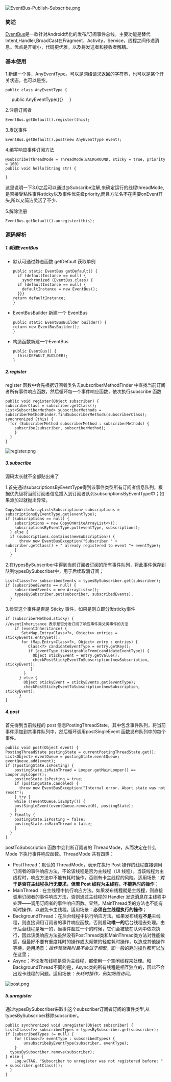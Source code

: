 
![EventBus-Publish-Subscribe.png](http://oc1m6u2t9.bkt.clouddn.com/EventBus-Publish-Subscribe.png)

### 简述
[EventBus](https://github.com/greenrobot/EventBus)是一款针对Android优化的发布/订阅事件总线。主要功能是替代Intent,Handler,BroadCast在Fragment，Activity，Service，线程之间传递消息。优点是开销小，代码更优雅，以及将发送者和接收者解耦。<!-- more -->

### 基本使用
1.新建一个类，AnyEventType。可以是网络请求返回的字符串，也可以是某个开关状态，也可以是空。

    public class AnyEventType {  
     public AnyEventType(){}  
    }  

2.注册订阅者

    EventBus.getDefault().register(this);

3.发送事件

    EventBus.getDefault().post(new AnyEventType event);

4.编写响应事件订阅方法

    @Subscribe(threadMode = ThreadMode.BACKGROUND, sticky = true, priority = 100)
    public void hello(String str) {
    
    }  

这里说明一下3.0之后可以通过@Subscribe注解,来确定运行的线程threadMode,是否接受粘性事件sticky以及事件优先级priority,而且方法名不在需要onEvent开头,所以又简洁灵活了不少.

5.解除注册

    EventBus.getDefault().unregister(this);

### 源码解析
##### 1.新建EventBus
- 默认可通过静态函数 getDefault 获取单例

      public static EventBus getDefault() {
        if (defaultInstance == null) {
          synchronized (EventBus.class) {
        if (defaultInstance == null) {
          defaultInstance = new EventBus();
        }}}
      return defaultInstance;
      }

- EventBusBuilder 新建一个 EventBus

      public static EventBusBuilder builder() {
      return new EventBusBuilder();
      }

- 构造函数新建一个EventBus

      public EventBus() {
        this(DEFAULT_BUILDER);
      }

##### 2.register
register 函数中会先根据订阅者类名去subscriberMethodFinder
中查找当前订阅者所有事件响应函数，然后循环每一个事件响应函数，依次执行subscribe 函数

    public void register(Object subscriber) { 
    subscriberClass = subscriber.getClass();
    List<SubscriberMethod> subscriberMethods = subscriberMethodFinder.findSubscriberMethods(subscriberClass); 
    synchronized (this) { 
      for (SubscriberMethod subscriberMethod : subscriberMethods) { 
        subscribe(subscriber, subscriberMethod); 
        } 
      } 
    }

![register.png](http://oc1m6u2t9.bkt.clouddn.com/register.png)

##### 3.subscribe
源码太长就不全部贴出来了

1.首先通过subscriptionsByEventType得到该事件类型所有订阅者信息队列，根据优先级将当前订阅者信息插入到订阅者队列subscriptionsByEventType中；如果添加过就抛出异常。

    CopyOnWriteArrayList<Subscription> subscriptions = subscriptionsByEventType.get(eventType);
    if (subscriptions == null) {
        subscriptions = new CopyOnWriteArrayList<>();
        subscriptionsByEventType.put(eventType, subscriptions);
      } else {
      if (subscriptions.contains(newSubscription)) {
          throw new EventBusException("Subscriber " + subscriber.getClass() + " already registered to event "+ eventType);
        }
      }

2.在typesBySubscriber中得到当前订阅者订阅的所有事件队列，将此事件保存到队列typesBySubscriber中，用于后续取消订阅；

    List<Class<?>> subscribedEvents = typesBySubscriber.get(subscriber); 
    if (subscribedEvents == null) { 
        subscribedEvents = new ArrayList<>();         
        typesBySubscriber.put(subscriber, subscribedEvents); 
      }

3.检查这个事件是否是 Sticky 事件，如果是则立即分发sticky事件

    if (subscriberMethod.sticky) { 
    //eventInheritance 表示是否分发订阅了响应事件类父类事件的方法 
        if (eventInheritance) { 
           Set<Map.Entry<Class<?>, Object>> entries = stickyEvents.entrySet(); 
           for (Map.Entry<Class<?>, Object> entry : entries) { 
              Class<?> candidateEventType = entry.getKey(); 
              if (eventType.isAssignableFrom(candidateEventType)) { 
                Object stickyEvent = entry.getValue(); 
                checkPostStickyEventToSubscription(newSubscription, stickyEvent); 
               } 
            } 
          } else { 
            Object stickyEvent = stickyEvents.get(eventType); 
            checkPostStickyEventToSubscription(newSubscription, stickyEvent); 
          } 
    }

##### 4.post
首先得到当前线程的 post 信息PostingThreadState，其中包含事件队列，将当前事件添加到其事件队列中，然后循环调用postSingleEvent 函数发布队列中的每个事件。



    public void post(Object event) { 
    PostingThreadState postingState = currentPostingThreadState.get(); 
    List<Object> eventQueue = postingState.eventQueue; eventQueue.add(event); 
    if (!postingState.isPosting) { 
        postingState.isMainThread = Looper.getMainLooper() == Looper.myLooper(); 
        postingState.isPosting = true; 
        if (postingState.canceled) { 
          throw new EventBusException("Internal error. Abort state was not reset"); 
        } try {
        while (!eventQueue.isEmpty()) { 
        postSingleEvent(eventQueue.remove(0), postingState); 
        } 
      } finally { 
        postingState.isPosting = false; 
        postingState.isMainThread = false; 
        } 
      } 
    }

postToSubscription 函数中会判断订阅者的 ThreadMode，从而决定在什么 Mode 下执行事件响应函数。ThreadMode 共有四类：
- PostThread：默认的 ThreadMode，表示在执行 Post 操作的线程直接调用订阅者的事件响应方法，不论该线程是否为主线程（UI 线程）。当该线程为主线程时，响应方法中不能有耗时操作，否则有卡主线程的风险。适用场景：**对于是否在主线程执行无要求，但若 Post 线程为主线程，不能耗时的操作**；
- MainThread：在主线程中执行响应方法。如果发布线程就是主线程，则直接调用订阅者的事件响应方法，否则通过主线程的 Handler 发送消息在主线程中处理——调用订阅者的事件响应函数。显然，MainThread类的方法也不能有耗时操作，以避免卡主线程。适用场景：**必须在主线程执行的操作**；
- BackgroundThread：在后台线程中执行响应方法。如果发布线程**不是**主线程，则直接调用订阅者的事件响应函数，否则启动**唯一的**后台线程去处理。由于后台线程是唯一的，当事件超过一个的时候，它们会被放在队列中依次执行，因此该类响应方法虽然没有PostThread类和MainThread类方法对性能敏感，但最好不要有重度耗时的操作或太频繁的轻度耗时操作，以造成其他操作等待。适用场景：*操作轻微耗时且不会过于频繁*，即一般的耗时操作都可以放在这里；
- Async：不论发布线程是否为主线程，都使用一个空闲线程来处理。和BackgroundThread不同的是，Async类的所有线程是相互独立的，因此不会出现卡线程的问题。适用场景：*长耗时操作，例如网络访问*。


![post.png](http://oc1m6u2t9.bkt.clouddn.com/post.png)



##### 5.unregister
通过typesBySubscriber来取出这个subscriber订阅者订阅的事件类型,从typesBySubscriber移除subscriber。

    public synchronized void unregister(Object subscriber) { 
    List<Class<?>> subscribedTypes = typesBySubscriber.get(subscriber); 
    if (subscribedTypes != null) { 
        for (Class<?> eventType : subscribedTypes) { 
            unsubscribeByEventType(subscriber, eventType); 
        } 
      typesBySubscriber.remove(subscriber); 
    } else { 
        Log.w(TAG, "Subscriber to unregister was not registered before: " + subscriber.getClass()); 
      } 
    }
